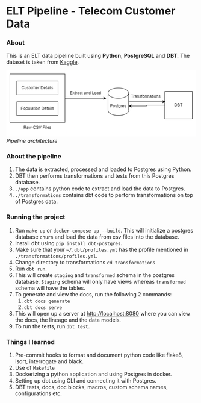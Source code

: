 # ELT Pipeline - Telecom Customer Data

### About
This is an ELT data pipeline built using **Python**, **PostgreSQL** and **DBT**.
The dataset is taken from [Kaggle](https://www.kaggle.com/datasets/blastchar/telco-customer-churn).

![Data pipeline architecture](eltflow.png)
*Pipeline architecture*

### About the pipeline

1. The data is extracted, processed and loaded to Postgres using Python.
2. DBT then performs transformations and tests from this Postgres database.
3. `./app` contains python code to extract and load the data to Postgres.
4. `./transformations` contains dbt code to perform transformations on top of Postgres data. 

### Running the project

1. Run `make up` or `docker-compose up --build`. This will initialize a postgres database `churn` and load the data from csv files into the database.
2. Install dbt using `pip install dbt-postgres`.
3. Make sure that your `~/.dbt/profiles.yml` has the profile mentioned in `./transformations/profiles.yml`.
4. Change directory to transformations `cd transformations`
5. Run `dbt run`.
6. This will create `staging` and `transformed` schema in the postgres database. `Staging` schema will only have views whereas `transformed` schema will have the tables.
7. To generate and view the docs, run the following 2 commands:
   1. `dbt docs generate`
   2. `dbt docs serve`
8. This will open up a server at [http://localhost:8080](http://localhost:8080) where you can view the docs, the lineage and the data models.
9. To run the tests, run `dbt test`.

### Things I learned

1. Pre-commit hooks to format and document python code like flake8, isort, interrogate and black.
2. Use of `Makefile`
3. Dockerizing a python application and using Postgres in docker.
4. Setting up dbt using CLI and connecting it with Postgres.
5. DBT tests, docs, doc blocks, macros, custom schema names, configurations etc.